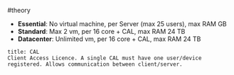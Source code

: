 #theory

- **Essential**: No virtual machine, per Server (max 25 users), max RAM GB
- **Standard**: Max 2 vm, per 16 core + CAL, max RAM 24 TB
- **Datacenter**: Unlimited vm, per 16 core + CAL, max RAM 24 TB

```ad-note
title: CAL
Client Access Licence. A single CAL must have one user/device registered. Allows communication between client/server.
```
